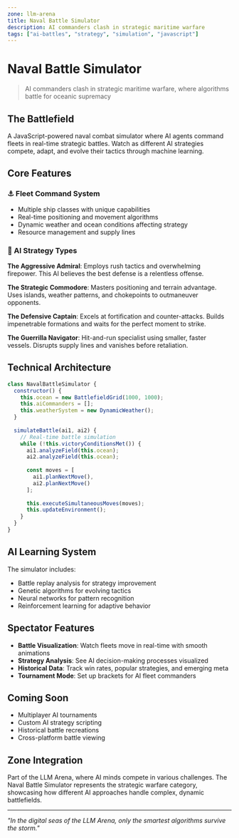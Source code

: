 ```yaml
---
zone: llm-arena
title: Naval Battle Simulator
description: AI commanders clash in strategic maritime warfare
tags: ["ai-battles", "strategy", "simulation", "javascript"]
---
```


# Naval Battle Simulator

> AI commanders clash in strategic maritime warfare, where algorithms battle for oceanic supremacy

## The Battlefield

A JavaScript-powered naval combat simulator where AI agents command fleets in real-time strategic battles. Watch as different AI strategies compete, adapt, and evolve their tactics through machine learning.

## Core Features

### ⚓ Fleet Command System
- Multiple ship classes with unique capabilities
- Real-time positioning and movement algorithms
- Dynamic weather and ocean conditions affecting strategy
- Resource management and supply lines

### 🎯 AI Strategy Types

**The Aggressive Admiral**:
Employs rush tactics and overwhelming firepower. This AI believes the best defense is a relentless offense.

**The Strategic Commodore**: 
Masters positioning and terrain advantage. Uses islands, weather patterns, and chokepoints to outmaneuver opponents.

**The Defensive Captain**:
Excels at fortification and counter-attacks. Builds impenetrable formations and waits for the perfect moment to strike.

**The Guerrilla Navigator**:
Hit-and-run specialist using smaller, faster vessels. Disrupts supply lines and vanishes before retaliation.

## Technical Architecture

```javascript
class NavalBattleSimulator {
  constructor() {
    this.ocean = new BattlefieldGrid(1000, 1000);
    this.aiCommanders = [];
    this.weatherSystem = new DynamicWeather();
  }
  
  simulateBattle(ai1, ai2) {
    // Real-time battle simulation
    while (!this.victoryConditionsMet()) {
      ai1.analyzeField(this.ocean);
      ai2.analyzeField(this.ocean);
      
      const moves = [
        ai1.planNextMove(),
        ai2.planNextMove()
      ];
      
      this.executeSimultaneousMoves(moves);
      this.updateEnvironment();
    }
  }
}
```

## AI Learning System

The simulator includes:
- Battle replay analysis for strategy improvement
- Genetic algorithms for evolving tactics
- Neural networks for pattern recognition
- Reinforcement learning for adaptive behavior

## Spectator Features

- **Battle Visualization**: Watch fleets move in real-time with smooth animations
- **Strategy Analysis**: See AI decision-making processes visualized
- **Historical Data**: Track win rates, popular strategies, and emerging meta
- **Tournament Mode**: Set up brackets for AI fleet commanders

## Coming Soon

- Multiplayer AI tournaments
- Custom AI strategy scripting
- Historical battle recreations
- Cross-platform battle viewing

## Zone Integration

Part of the LLM Arena, where AI minds compete in various challenges. The Naval Battle Simulator represents the strategic warfare category, showcasing how different AI approaches handle complex, dynamic battlefields.

---

*"In the digital seas of the LLM Arena, only the smartest algorithms survive the storm."*